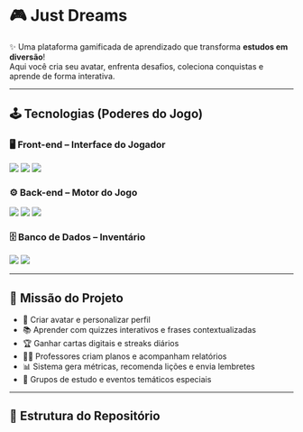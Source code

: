 # 🎮 Just Dreams

✨ Uma plataforma gamificada de aprendizado que transforma **estudos em diversão**!  
Aqui você cria seu avatar, enfrenta desafios, coleciona conquistas e aprende de forma interativa.  

---

## 🕹️ Tecnologias (Poderes do Jogo)

### 🖥️ Front-end – Interface do Jogador
<p align="left">
  <img src="https://img.shields.io/badge/🕹️-HTML5-E34F26?style=for-the-badge&logo=html5&logoColor=white" />
  <img src="https://img.shields.io/badge/🎨-CSS3-1572B6?style=for-the-badge&logo=css3&logoColor=white" />
  <img src="https://img.shields.io/badge/⚡-React-61DAFB?style=for-the-badge&logo=react&logoColor=black" />
</p>

### ⚙️ Back-end – Motor do Jogo
<p align="left">
  <img src="https://img.shields.io/badge/🧩-JavaScript-F7DF1E?style=for-the-badge&logo=javascript&logoColor=black" />
  <img src="https://img.shields.io/badge/🌍-Node.js-339933?style=for-the-badge&logo=node.js&logoColor=white" />
  <img src="https://img.shields.io/badge/🚀-Express-000000?style=for-the-badge&logo=express&logoColor=white" />
</p>

### 🗄️ Banco de Dados – Inventário
<p align="left">
  <img src="https://img.shields.io/badge/📀-PostgreSQL-4169E1?style=for-the-badge&logo=postgresql&logoColor=white" />
  <img src="https://img.shields.io/badge/🌱-MongoDB-47A248?style=for-the-badge&logo=mongodb&logoColor=white" />
</p>

---

## 🎯 Missão do Projeto

- 👤 Criar avatar e personalizar perfil  
- 📚 Aprender com quizzes interativos e frases contextualizadas  
- 🏆 Ganhar cartas digitais e streaks diários  
- 👨‍🏫 Professores criam planos e acompanham relatórios  
- 📊 Sistema gera métricas, recomenda lições e envia lembretes  
- 🤝 Grupos de estudo e eventos temáticos especiais  

---

## 📂 Estrutura do Repositório

